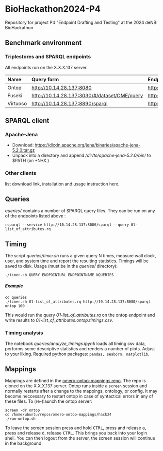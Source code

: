 # BioHackathon2024-P4
Repository for project P4 "Endpoint Drafting and Testing" at the 2024 deNBI BioHackathon

## Benchmark environment
### Triplestores and SPARQL endpoints
All endpoints run on the X.X.X.137 server.

| Name     | Query form                                   | Endpoint (http API)                 | Comments |
|:---------|:---------------------------------------------|:------------------------------------|:---------|
| Ontop    | http://10.14.28.137:8080                     | http://10.14.28.137:8080/sparql     |          |
| Fuseki   | http://10.14.28.137:3030/#/dataset/OME/query | http://10.14.28.137:3030/OME/sparql |          |
| Virtuoso | http://10.14.28.137:8890/sparql              | http://10.14.28.137:8890/sparql     |          |

## SPARQL client
### Apache-Jena 
- Download:  https://dlcdn.apache.org/jena/binaries/apache-jena-5.2.0.tar.gz
- Unpack into a directory and append *\/dir\/to\/apache-jena-5.2.0\/bin\/* to $PATH (on \*N\*X.) 

### Other clients
list download link, installation and usage instruction here.

## Queries
*queries\/* contains a number of SPARQL query files. They can be run on any of the endpoints listed above :
```
rsparql --service http://10.14.28.137:8080/sparql --query 01-list_of_attributes.rq
```

## Timing
The script *queries\/timer.sh* runs a given query N times, measure wall clock, user, and system time
and report the resulting statistics. Timings will be saved to disk.
Usage (must be in the *queries\/* directory):
```
./timer.sh QUERY ENDPOINTURL ENDPOINTNAME NQUERIES
```

##### Example
```
cd queries
./timer.sh 01-list_of_attributes.rq http://10.14.28.137:8080/sparql ontop 100
```
This would run the query *01-list_of_attributes.rq* 
on the ontop endpoint and write results to *01-list_of_attributes.ontop.timings.csv*.


### Timing analysis
The notebook *queries\/analyze_timings.ipynb* loads all timing csv data, performs
some descriptive statistics and renders a number of plots. Adjust to your liking. Required python packages: `pandas, seaborn, matplotlib`.

## Mappings
Mappings are defined in the [omero-ontop-mappings repo](https://github.com/German-BioImaging/omero-ontop-mappings). The repo is cloned on the X.X.X.137 server. Ontop runs inside a `screen` session and normally restarts after a change to
the mappings, ontology, or config. It may become neccessary to restart ontop in case of syntactical errors in any of these files. To (re-)launch the ontop server:
```
screen -dr ontop
cd /home/ubuntu/repos/omero-ontop-mappings/hack24
./run-ontop.sh
```

To leave the screen session press and hold <kbd>CTRL</kbd>, press and release <kbd>a</kbd>, press and release <kbd>d</kbd>, release <kbd>CTRL</kbd>. This brings you back into your login shell. You can then logout from the server, the screen session will continue in the background.

